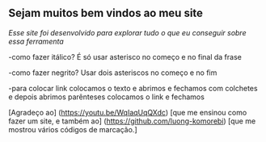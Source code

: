 ## **Sejam muitos bem vindos ao meu site**
*Esse site foi desenvolvido para explorar tudo o que eu conseguir sobre essa ferramenta* 


-como fazer itálico? É só usar asterisco no começo e no final da frase

-como fazer negrito? Usar dois asteriscos no começo e no fim 

-para colocar link colocamos o texto e abrimos e fechamos com colchetes e depois abrimos parênteses colocamos o link e fechamos 


[Agradeço ao] (https://youtu.be/WqIaqUqQXdc) [que me ensinou como fazer um site, e também ao] (https://github.com/luong-komorebi) [que me mostrou vários códigos de marcação.]  
